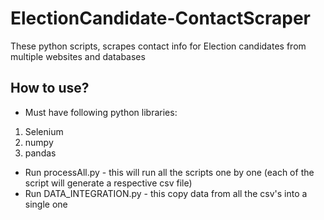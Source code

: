 # ElectionCandidate-ContactScraper
These python scripts, scrapes contact info for Election candidates from multiple websites and databases

## How to use?
- Must have following python libraries:
1) Selenium
2) numpy
3) pandas

- Run processAll.py - this will run all the scripts one by one (each of the script will generate a respective csv file)
- Run DATA_INTEGRATION.py - this copy data from all the csv's into a single one 
